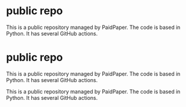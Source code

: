 # public repo

This is a public repository managed by PaidPaper. The code is based in Python. It has several GitHub actions.
# public repo

This is a public repository managed by PaidPaper. The code is based in Python. It has several GitHub actions.

This is a public repository managed by PaidPaper. The code is based in Python. It has several GitHub actions.
